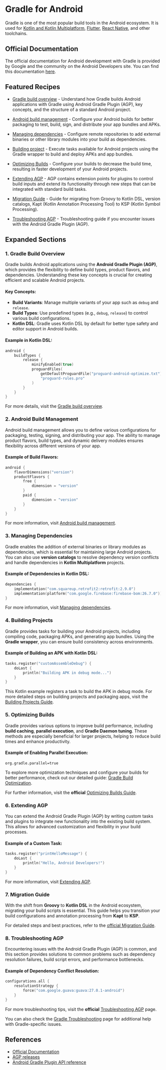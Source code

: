 
# Gradle for Android

Gradle is one of the most popular build tools in the Android ecosystem. It is used for [Kotlin and Kotlin Multiplatform](../kotlin/README.md), [Flutter](https://flutter.dev/), [React Native](https://reactnative.dev/), and other toolchains.

## Official Documentation

The official documentation for Android development with Gradle is provided by Google and the community on the Android Developers site. You can find this documentation [here](https://developer.android.com/build).

## Featured Recipes

- [Gradle build overview](https://developer.android.com/build/gradle-build-overview) - Understand how Gradle builds Android applications with Gradle using Android Gradle Plugin (AGP), key concepts, and the structure of a standard Android project.
  
- [Android build management](https://developer.android.com/build) - Configure your Android builds for better packaging to test, build, sign, and distribute your app bundles and APKs.
  
- [Managing dependencies](https://developer.android.com/build/dependencies) - Configure remote repositories to add external binaries or other library modules into your build as dependencies.
  
- [Building project](https://developer.android.com/build/building-cmdline) - Execute tasks available for Android projects using the Gradle wrapper to build and deploy APKs and app bundles.
  
- [Optimizing Builds](https://developer.android.com/build/optimize-your-build) - Configure your builds to decrease the build time, resulting in faster development of your Android projects.
  
- [Extending AGP](https://developer.android.com/build/extend-agp) - AGP contains extension points for plugins to control build inputs and extend its functionality through new steps that can be integrated with standard build tasks.
  
- [Migration Guide](https://developer.android.com/build/migrate-to-kotlin-dsl) - Guide for migrating from Groovy to Kotlin DSL, version catalogs, Kapt (Kotlin Annotation Processing Tool) to KSP (Kotlin Symbol Processing).
  
- [Troubleshooting AGP](https://developer.android.com/build/troubleshoot) - Troubleshooting guide if you encounter issues with the Android Gradle Plugin (AGP).

## Expanded Sections

### **1. Gradle Build Overview**
Gradle builds Android applications using the **Android Gradle Plugin (AGP)**, which provides the flexibility to define build types, product flavors, and dependencies. Understanding these key concepts is crucial for creating efficient and scalable Android projects.

#### Key Concepts:
- **Build Variants**: Manage multiple variants of your app such as `debug` and `release`.
- **Build Types**: Use predefined types (e.g., `debug`, `release`) to control various build configurations.
- **Kotlin DSL**: Gradle uses Kotlin DSL by default for better type safety and editor support in Android builds.

#### Example in Kotlin DSL:
```kotlin
android {
    buildTypes {
        release {
            minifyEnabled(true)
            proguardFiles(
                getDefaultProguardFile("proguard-android-optimize.txt"),
                "proguard-rules.pro"
            )
        }
    }
}
```
For more details, visit the [Gradle build overview](https://developer.android.com/build/gradle-build-overview).

### **2. Android Build Management**
Android build management allows you to define various configurations for packaging, testing, signing, and distributing your app. The ability to manage product flavors, build types, and dynamic delivery modules ensures flexibility across different versions of your app.

#### Example of Build Flavors:
```kotlin
android {
    flavorDimensions("version")
    productFlavors {
        free {
            dimension = "version"
        }
        paid {
            dimension = "version"
        }
    }
}
```
For more information, visit [Android build management](https://developer.android.com/build).

### **3. Managing Dependencies**
Gradle enables the addition of external binaries or library modules as dependencies, which is essential for maintaining large Android projects. You can also use **version catalogs** to resolve dependency version conflicts and handle dependencies in **Kotlin Multiplatform** projects.

#### Example of Dependencies in Kotlin DSL:
```kotlin
dependencies {
    implementation("com.squareup.retrofit2:retrofit:2.9.0")
    implementation(platform("com.google.firebase:firebase-bom:26.7.0"))
}
```
For more information, visit [Managing dependencies](https://developer.android.com/build/dependencies).

### **4. Building Projects**

Gradle provides tasks for building your Android projects, including compiling code, packaging APKs, and generating app bundles. Using the **Gradle wrapper**, you can ensure build consistency across environments.

#### Example of Building an APK with Kotlin DSL:

```kotlin
tasks.register("customAssembleDebug") {
    doLast {
        println("Building APK in debug mode...")
    }
}
```
This Kotlin example registers a task to build the APK in debug mode. For more detailed steps on building projects and packaging apps, visit the [Building Projects Guide](https://developer.android.com/build/building-cmdline).

### **5. Optimizing Builds**
Gradle provides various options to improve build performance, including **build caching**, **parallel execution**, and **Gradle Daemon tuning**. These methods are especially beneficial for larger projects, helping to reduce build times and enhance productivity.

#### Example of Enabling Parallel Execution:
```properties
org.gradle.parallel=true
```

To explore more optimization techniques and configure your builds for better performance, check out our detailed guide: [Gradle Build Optimization](../../docs/android/optimization.md). 

For further information, visit the **official**  [Optimizing Builds Guide](https://developer.android.com/build/optimize-your-build).

### **6. Extending AGP**
You can extend the Android Gradle Plugin (AGP) by writing custom tasks and plugins to integrate new functionality into the existing build system. This allows for advanced customization and flexibility in your build processes.

#### Example of a Custom Task:
```kotlin
tasks.register("printHelloMessage") {
    doLast {
        println("Hello, Android Developers!")
    }
}
```
For more information, visit [Extending AGP](https://developer.android.com/build/extend-agp).

### **7. Migration Guide**

With the shift from **Groovy** to **Kotlin DSL** in the Android ecosystem, migrating your build scripts is essential. This guide helps you transition your build configurations and annotation processing from **Kapt** to **KSP**.

For detailed steps and best practices, refer to the [official Migration Guide](https://developer.android.com/build/migrate-to-kotlin-dsl).

### **8. Troubleshooting AGP**

Encountering issues with the Android Gradle Plugin (AGP) is common, and this section provides solutions to common problems such as dependency resolution failures, build script errors, and performance bottlenecks.

#### Example of Dependency Conflict Resolution:
```kotlin
configurations.all {
    resolutionStrategy {
        force("com.google.guava:guava:27.0.1-android")
    }
}
```
For more troubleshooting tips, visit the **official**  [Troubleshooting AGP](https://developer.android.com/build/troubleshoot) page.

You can also check the [Gradle Troubleshooting](../../docs/android/troubleshooting.md) page for additional help with Gradle-specific issues.

## References

- [Official Documentation](https://developer.android.com/build)
- [AGP releases](https://developer.android.com/build/releases/gradle-plugin)
- [Android Gradle Plugin API reference](https://developer.android.com/reference/tools/gradle-api)

